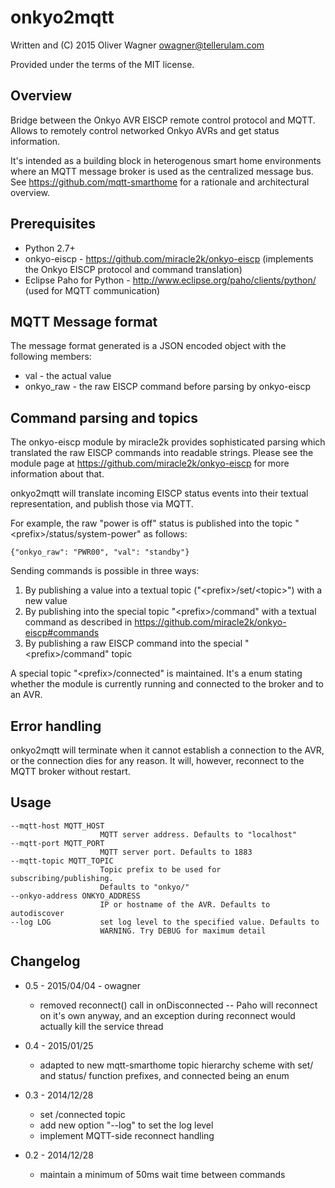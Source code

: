 onkyo2mqtt
==========

  Written and (C) 2015 Oliver Wagner <owagner@tellerulam.com> 
  
  Provided under the terms of the MIT license.

Overview
--------
Bridge between the Onkyo AVR EISCP remote control protocol and MQTT.
Allows to remotely control networked Onkyo AVRs and get status
information.

It's intended as a building block in heterogenous smart home environments where 
an MQTT message broker is used as the centralized message bus. See 
https://github.com/mqtt-smarthome for a rationale and architectural overview.


Prerequisites
-------------
* Python 2.7+
* onkyo-eiscp - https://github.com/miracle2k/onkyo-eiscp (implements
  the Onkyo EISCP protocol and command translation)
* Eclipse Paho for Python - http://www.eclipse.org/paho/clients/python/
  (used for MQTT communication)


MQTT Message format
--------------------
The message format generated is a JSON encoded object with the following members:

* val - the actual value
* onkyo_raw - the raw EISCP command before parsing by onkyo-eiscp  


Command parsing and topics
--------------------------
The onkyo-eiscp module by miracle2k provides sophisticated parsing which
translated the raw EISCP commands into readable strings. Please see the
module page at https://github.com/miracle2k/onkyo-eiscp for more
information about that.

onkyo2mqtt will translate incoming EISCP status events into their
textual representation, and publish those via MQTT.

For example, the raw "power is off" status is published into 
the topic "\<prefix\>/status/system-power" as follows:

    {"onkyo_raw": "PWR00", "val": "standby"}

Sending commands is possible in three ways:

1. By publishing a value into a textual topic ("\<prefix\>/set/\<topic\>") with a new value
2. By publishing into the special topic "\<prefix\>/command" with a
textual command as described in https://github.com/miracle2k/onkyo-eiscp#commands
3. By publishing a raw EISCP command into the special "\<prefix\>/command" topic

A special topic "\<prefix\>/connected" is maintained. It's a enum
stating whether the module is currently running and connected to the broker
and to an AVR.


Error handling
--------------
onkyo2mqtt will terminate when it cannot establish a connection to the AVR,
or the connection dies for any reason. It will, however, reconnect to
the MQTT broker without restart.


Usage
-----

    --mqtt-host MQTT_HOST
                        MQTT server address. Defaults to "localhost"
    --mqtt-port MQTT_PORT
                        MQTT server port. Defaults to 1883
    --mqtt-topic MQTT_TOPIC
                        Topic prefix to be used for subscribing/publishing.
                        Defaults to "onkyo/"
    --onkyo-address ONKYO_ADDRESS
                        IP or hostname of the AVR. Defaults to autodiscover
    --log LOG           set log level to the specified value. Defaults to
                        WARNING. Try DEBUG for maximum detail                        
                        
Changelog
---------
* 0.5 - 2015/04/04 - owagner
  - removed reconnect() call in onDisconnected -- Paho will reconnect on it's own
  anyway, and an exception during reconnect would actually kill the service
  thread

* 0.4 - 2015/01/25
  - adapted to new mqtt-smarthome topic hierarchy scheme with set/ and
    status/ function prefixes, and connected being an enum

* 0.3 - 2014/12/28
  - set <prefix>/connected topic
  - add new option "--log" to set the log level
  - implement MQTT-side reconnect handling

* 0.2 - 2014/12/28
  - maintain a minimum of 50ms wait time between commands
  
